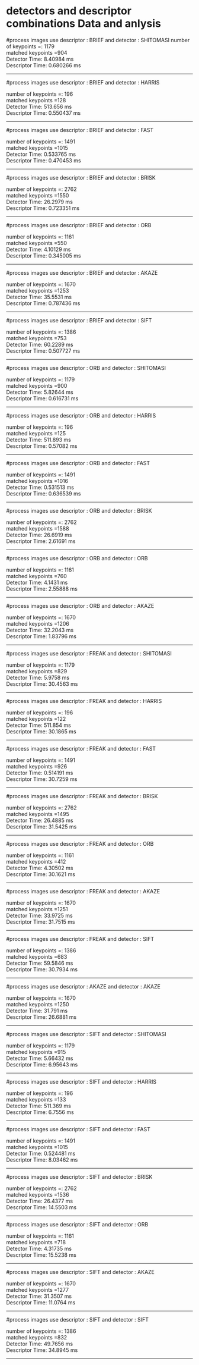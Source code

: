 # detectors and descriptor  combinations  Data and anlysis

#process images use  descriptor : BRIEF and detector : SHITOMASI
number of keypoints =: 1179  
matched keypoints =904  
Detector Time: 8.40984 ms  
Descriptor Time: 0.680266 ms  
*****************************************************
#process images use  descriptor : BRIEF and detector : HARRIS

number of keypoints =: 196  
matched keypoints =128  
Detector Time: 513.656 ms  
Descriptor Time: 0.550437 ms  
*****************************************************
#process images use  descriptor : BRIEF and detector : FAST

number of keypoints =: 1491  
matched keypoints =1015  
Detector Time: 0.533765 ms  
Descriptor Time: 0.470453 ms  
*****************************************************
#process images use  descriptor : BRIEF and detector : BRISK

number of keypoints =: 2762  
matched keypoints =1550  
Detector Time: 26.2979 ms  
Descriptor Time: 0.723351 ms  
*****************************************************
#process images use  descriptor : BRIEF and detector : ORB

number of keypoints =: 1161  
matched keypoints =550  
Detector Time: 4.10129 ms  
Descriptor Time: 0.345005 ms  
*****************************************************
#process images use  descriptor : BRIEF and detector : AKAZE

number of keypoints =: 1670  
matched keypoints =1253  
Detector Time: 35.5531 ms  
Descriptor Time: 0.787436 ms  
*****************************************************
#process images use  descriptor : BRIEF and detector : SIFT

number of keypoints =: 1386  
matched keypoints =753  
Detector Time: 60.2289 ms  
Descriptor Time: 0.507727 ms  
*****************************************************
#process images use  descriptor : ORB and detector : SHITOMASI

number of keypoints =: 1179  
matched keypoints =900  
Detector Time: 5.82644 ms  
Descriptor Time: 0.616731 ms  
*****************************************************
#process images use  descriptor : ORB and detector : HARRIS

number of keypoints =: 196  
matched keypoints =125  
Detector Time: 511.893 ms  
Descriptor Time: 0.57082 ms  
*****************************************************
#process images use  descriptor : ORB and detector : FAST

number of keypoints =: 1491  
matched keypoints =1016  
Detector Time: 0.531513 ms  
Descriptor Time: 0.636539 ms  
*****************************************************
#process images use  descriptor : ORB and detector : BRISK

number of keypoints =: 2762  
matched keypoints =1588  
Detector Time: 26.6919 ms  
Descriptor Time: 2.61691 ms  
*****************************************************
#process images use  descriptor : ORB and detector : ORB

number of keypoints =: 1161  
matched keypoints =760  
Detector Time: 4.1431 ms  
Descriptor Time: 2.55888 ms  
*****************************************************
#process images use  descriptor : ORB and detector : AKAZE

number of keypoints =: 1670  
matched keypoints =1206  
Detector Time: 32.2043 ms  
Descriptor Time: 1.83796 ms  
*****************************************************
#process images use  descriptor : FREAK and detector : SHITOMASI

number of keypoints =: 1179  
matched keypoints =829  
Detector Time: 5.9758 ms  
Descriptor Time: 30.4563 ms  
*****************************************************
#process images use  descriptor : FREAK and detector : HARRIS

number of keypoints =: 196  
matched keypoints =122  
Detector Time: 511.854 ms  
Descriptor Time: 30.1865 ms  
*****************************************************
#process images use  descriptor : FREAK and detector : FAST

number of keypoints =: 1491  
matched keypoints =926  
Detector Time: 0.514191 ms  
Descriptor Time: 30.7259 ms  
*****************************************************
#process images use  descriptor : FREAK and detector : BRISK

number of keypoints =: 2762  
matched keypoints =1495  
Detector Time: 26.4885 ms  
Descriptor Time: 31.5425 ms  
*****************************************************
#process images use  descriptor : FREAK and detector : ORB

number of keypoints =: 1161  
matched keypoints =412  
Detector Time: 4.30502 ms  
Descriptor Time: 30.1621 ms  
*****************************************************
#process images use  descriptor : FREAK and detector : AKAZE

number of keypoints =: 1670  
matched keypoints =1251  
Detector Time: 33.9725 ms  
Descriptor Time: 31.7515 ms  
*****************************************************
#process images use  descriptor : FREAK and detector : SIFT

number of keypoints =: 1386  
matched keypoints =683  
Detector Time: 59.5846 ms  
Descriptor Time: 30.7934 ms  
*****************************************************
#process images use  descriptor : AKAZE and detector : AKAZE

number of keypoints =: 1670  
matched keypoints =1250  
Detector Time: 31.791 ms  
Descriptor Time: 26.6881 ms  
*****************************************************
#process images use  descriptor : SIFT and detector : SHITOMASI

number of keypoints =: 1179  
matched keypoints =915  
Detector Time: 5.66432 ms  
Descriptor Time: 6.95643 ms  
*****************************************************
#process images use  descriptor : SIFT and detector : HARRIS

number of keypoints =: 196  
matched keypoints =133  
Detector Time: 511.369 ms   
Descriptor Time: 6.7556 ms  
*****************************************************
#process images use  descriptor : SIFT and detector : FAST

number of keypoints =: 1491  
matched keypoints =1015  
Detector Time: 0.524481 ms  
Descriptor Time: 8.03462 ms  
*****************************************************
#process images use  descriptor : SIFT and detector : BRISK

number of keypoints =: 2762  
matched keypoints =1536  
Detector Time: 26.4377 ms  
Descriptor Time: 14.5503 ms  
*****************************************************
#process images use  descriptor : SIFT and detector : ORB

number of keypoints =: 1161  
matched keypoints =718  
Detector Time: 4.31735 ms  
Descriptor Time: 15.5238 ms  
*****************************************************
#process images use  descriptor : SIFT and detector : AKAZE

number of keypoints =: 1670  
matched keypoints =1277  
Detector Time: 31.3507 ms  
Descriptor Time: 11.0764 ms   
*****************************************************
#process images use  descriptor : SIFT and detector : SIFT

number of keypoints =: 1386  
matched keypoints =832  
Detector Time: 49.7656 ms  
Descriptor Time: 34.8945 ms  
*****************************************************
